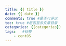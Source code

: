 ```yaml
---
title: {{ title }}
date: {{ date }}
comments: true #是否可评论
toc: true #是否显示文章目录
categories: {{categories}}
tags:   #标签
    - centOS
---
```

